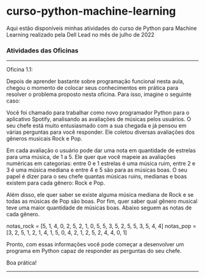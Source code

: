 # curso-python-machine-learning
Aqui estão disponíveis minhas atividades do curso de Python para Machine Learning realizado pela Dell Lead no mês de julho de 2022

### Atividades das Oficinas 

---
Oficina 1.1:

Depois de aprender bastante sobre programação funcional nesta aula, chegou o momento de colocar seus conhecimentos em prática para resolver o problema proposto nesta oficina. Para isso, imagine o seguinte caso:

Você foi chamado para trabalhar como novo programador Python para o aplicativo Spotify, analisando as avaliações de músicas pelos usuários. O seu chefe está muito entusiasmado com a sua chegada e já pensou em várias perguntas para você responder. Ele coletou diversas avaliações dos gêneros musicais Rock e Pop.

Em cada avaliação o usuário pode dar uma nota em quantidade de estrelas para uma música, de 1 a 5. Ele quer que você mapeie as avaliações numéricas em categorias: entre 0 e 1 estrelas é uma música ruim, entre 2 e 3 é uma música mediana e entre 4 e 5 são para as músicas boas. O seu papel é dizer para o seu chefe quantas músicas ruins, medianas e boas existem para cada gênero: Rock e Pop.

Além disso, ele quer saber se existe alguma música mediana de Rock e se todas as músicas de Pop são boas. Por fim, quer saber qual gênero musical teve uma maior quantidade de músicas boas. Abaixo seguem as notas de cada gênero.

notas_rock = [5, 1, 4, 0, 2, 5, 2, 1, 0, 5, 5, 3, 5, 2, 5, 5, 3, 5, 4, 4]
notas_pop = [3, 2, 5, 1, 2, 1, 4, 1, 5, 0, 4, 2, 1, 2, 5, 2, 4, 4, 0, 1]

Pronto, com essas informações você pode começar a desenvolver um programa em Python capaz de responder as perguntas do seu chefe.

Boa prática!

---